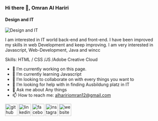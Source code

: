 ### Hi there 👋, Omran Al Hariri
#### Design and IT
![Design and IT](https://github.com/Omran67/Omran67/blob/main/background%20img.png?raw=true)

I am interested in IT world back-end and front-end. I have been improved my skills in web Development and keep improving. I am very interested in  Javascript, Web-Development, Java and wincc

Skills: HTML / CSS /JS /Adobe Creative Cloud

- 🔭 I’m currently working on this page. 
- 🌱 I’m currently learning Javascript 
- 👯 I’m looking to collaborate on with every things you want to 
- 🤔 I’m looking for help with in finding Ausbildung platz in IT  
- 💬 Ask me about Any things 
- 📫 How to reach me: alhaririomran12@gmail.com 


[<img src='https://cdn.jsdelivr.net/npm/simple-icons@3.0.1/icons/github.svg' alt='github' height='40'>](https://github.com/@Omran67)  [<img src='https://cdn.jsdelivr.net/npm/simple-icons@3.0.1/icons/linkedin.svg' alt='linkedin' height='40'>](https://www.linkedin.com/in/https://www.linkedin.com/in/omranalhariri//)  [<img src='https://cdn.jsdelivr.net/npm/simple-icons@3.0.1/icons/facebook.svg' alt='facebook' height='40'>](https://www.facebook.com/https://www.facebook.com/omran.asmar.3998)  [<img src='https://cdn.jsdelivr.net/npm/simple-icons@3.0.1/icons/instagram.svg' alt='instagram' height='40'>](https://www.instagram.com/https://www.instagram.com/omran_0o7//)  [<img src='https://cdn.jsdelivr.net/npm/simple-icons@3.0.1/icons/icloud.svg' alt='website' height='40'>](https://github.com/Omran67)  

